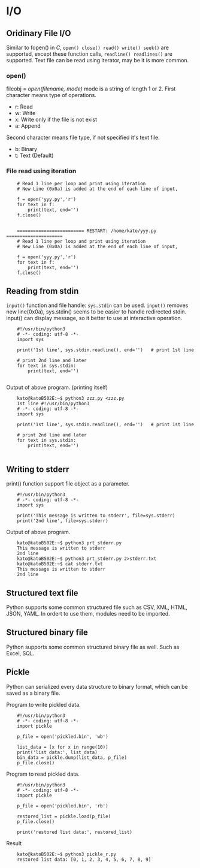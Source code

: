 # I/O

## Oridinary File I/O
Similar to fopen() in *C*, `open() close() read() write() seek()` are supported, except these function calls, `readline() readlines()` are supported.
Text file can be read using iterator, may be it is more common.

### open()
fileobj = *open(filename, mode)*
mode is a string of length 1 or 2. First character means type of operations.

- r: Read
- w: Write
- x: Write only if the file is not exist
- a: Append

Second character means file type, if not specified it's text file.

- b: Binary
- t: Text (Default)


### File read using iteration
```
    # Read 1 line per loop and print using iteration
    # New Line (0x0a) is added at the end of each line of input, 
    
    f = open('yyy.py','r')
    for text in f:
        print(text, end='')
    f.close()
    
    
    ========================= RESTART: /home/kato/yyy.py =====================
    # Read 1 line per loop and print using iteration
    # New Line (0x0a) is added at the end of each line of input, 
    
    f = open('yyy.py','r')
    for text in f:
        print(text, end='')
    f.close()
```

## Reading from stdin
`input()` function and file handle: `sys.stdin` can be used. `input()` removes new line(0x0a), sys.stdin() seems to be easier to handle redirected stdin. input() can display message, so it better to use at interactive operation.


```
    #!/usr/bin/python3
    # -*- coding: utf-8 -*-
    import sys
    
    print('1st line', sys.stdin.readline(), end='')   # print 1st line
    
    # print 2nd line and later
    for text in sys.stdin:
        print(text, end='')
    
```

Output of above program. (printing itself)
```
    kato@katoB502E:~$ python3 zzz.py <zzz.py
    1st line #!/usr/bin/python3
    # -*- coding: utf-8 -*-
    import sys
    
    print('1st line', sys.stdin.readline(), end='')   # print 1st line
    
    # print 2nd line and later
    for text in sys.stdin:
        print(text, end='')
    
```

## Writing to stderr
print() function support file object as a parameter.

```
    #!/usr/bin/python3
    # -*- coding: utf-8 -*-
    import sys
    
    print('This message is written to stderr', file=sys.stderr)
    print('2nd line', file=sys.stderr)
```
    
Output of above program.
```
    kato@katoB502E:~$ python3 prt_stderr.py 
    This message is written to stderr
    2nd line
    kato@katoB502E:~$ python3 prt_stderr.py 2>stderr.txt
    kato@katoB502E:~$ cat stderr.txt
    This message is written to stderr
    2nd line
```

## Structured text file

Python supports some common structured file such as CSV, XML, HTML, JSON, YAML.
In ordert to use them, modules need to be imported.

## Structured binary file

Python supports some common structured binary file as well. Such as Excel, SQL.


## Pickle

Python can serialized every data structure to binary format, which can be saved as a binary file.

Program to write pickled data.
```
    #!/usr/bin/python3
    # -*- coding: utf-8 -*-
    import pickle
    
    p_file = open('pickled.bin', 'wb')
    
    list_data = [x for x in range(10)]
    print('list data:', list_data)
    bin_data = pickle.dump(list_data, p_file)
    p_file.close()
```

Program to read pickled data.
```
    #!/usr/bin/python3
    # -*- coding: utf-8 -*-
    import pickle
    
    p_file = open('pickled.bin', 'rb')
    
    restored_list = pickle.load(p_file)
    p_file.close()
    
    print('restored list data:', restored_list)
```

Result
```
    kato@katoB502E:~$ python3 pickle_r.py 
    restored list data: [0, 1, 2, 3, 4, 5, 6, 7, 8, 9]
```
